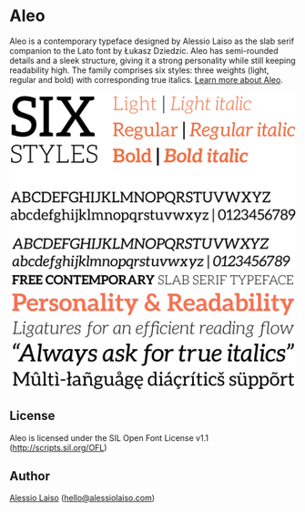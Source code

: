# Aleo
Aleo is a contemporary typeface designed by Alessio Laiso as the slab serif companion to the Lato font by Łukasz Dziedzic. Aleo has semi-rounded details and a sleek structure, giving it a strong personality while still keeping readability high. The family comprises six styles:  three weights (light, regular and bold) with corresponding true italics. [Learn more about Aleo](http://alessiolaiso.com/aleo-font).

![Sample](documentation/sample.png?raw=true "Aleo comes in six styles")
![Sample #2](documentation/sample-1.png?raw=true "Supports italics and multiple languages")

## License
Aleo is licensed under the SIL Open Font License v1.1 (http://scripts.sil.org/OFL)

## Author
[Alessio Laiso](https://alessiolaiso.com) ([hello@alessiolaiso.com](mailto:hello@alessiolaiso.com))

